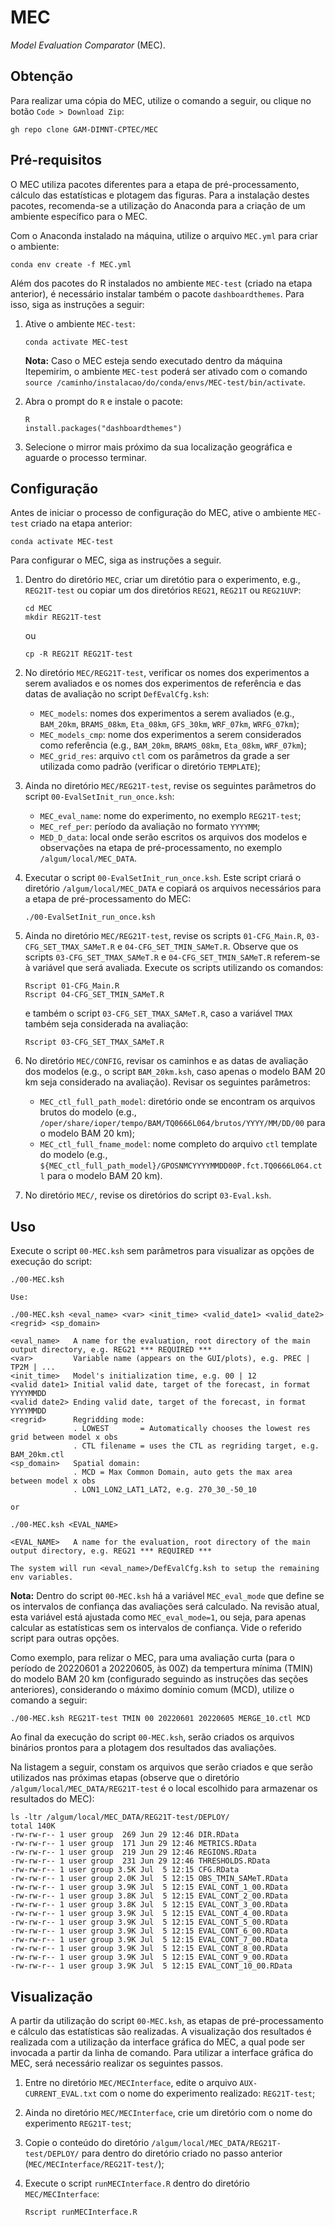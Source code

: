 # MEC

_Model Evaluation Comparator_ (MEC).

## Obtenção 

Para realizar uma cópia do MEC, utilize o comando a seguir, ou clique no botão `Code > Download Zip`:

```
gh repo clone GAM-DIMNT-CPTEC/MEC
```

## Pré-requisitos

O MEC utiliza pacotes diferentes para a etapa de pré-processamento, cálculo das estatísticas e plotagem das figuras. Para a instalação destes pacotes, recomenda-se a utilização do Anaconda para a criação de um ambiente específico para o MEC.

Com o Anaconda instalado na máquina, utilize o arquivo `MEC.yml` para criar o ambiente:

```
conda env create -f MEC.yml
```

Além dos pacotes do R instalados no ambiente `MEC-test` (criado na etapa anterior), é necessário instalar também o pacote `dashboardthemes`. Para isso, siga as instruções a seguir:

1. Ative o ambiente `MEC-test`:
  
    ```
    conda activate MEC-test
    ```

    **Nota:** Caso o MEC esteja sendo executado dentro da máquina Itepemirim, o ambiente `MEC-test` poderá ser ativado com o comando `source /caminho/instalacao/do/conda/envs/MEC-test/bin/activate`.


2. Abra o prompt do `R` e instale o pacote:

    ```
    R
    install.packages("dashboardthemes")
    ```

3. Selecione o mirror mais próximo da sua localização geográfica e aguarde o processo terminar.

## Configuração

Antes de iniciar o processo de configuração do MEC, ative o ambiente `MEC-test` criado na etapa anterior:

```
conda activate MEC-test
```

Para configurar o MEC, siga as instruções a seguir.

1. Dentro do diretório `MEC`, criar um diretótio para o experimento, e.g., `REG21T-test` ou copiar um dos diretórios `REG21`, `REG21T` ou `REG21UVP`:

    ```
    cd MEC
    mkdir REG21T-test
    ```

    ou

    ```
    cp -R REG21T REG21T-test
    ```

2. No diretório `MEC/REG21T-test`, verificar os nomes dos experimentos a serem avaliados e os nomes dos experimentos de referência e das datas de avaliação no script `DefEvalCfg.ksh`:

    * `MEC_models`: nomes dos experimentos a serem avaliados (e.g., `BAM_20km`, `BRAMS_08km`, `Eta_08km`, `GFS_30km`, `WRF_07km`, `WRFG_07km`);
    * `MEC_models_cmp`: nome dos experimentos a serem considerados como referência (e.g., `BAM_20km`, `BRAMS_08km`, `Eta_08km`, `WRF_07km`);
    * `MEC_grid_res`: arquivo `ctl` com os parâmetros da grade a ser utilizada como padrão (verificar o diretório `TEMPLATE`);

3. Ainda no diretório `MEC/REG21T-test`, revise os seguintes parâmetros do script `00-EvalSetInit_run_once.ksh`:

    * `MEC_eval_name`: nome do experimento, no exemplo `REG21T-test`;
    * `MEC_ref_per`: período da avaliação no formato `YYYYMM`;
    * `MED_D_data`: local onde serão escritos os arquivos dos modelos e observações na etapa de pré-processamento, no exemplo `/algum/local/MEC_DATA`.

4. Executar o script `00-EvalSetInit_run_once.ksh`. Este script criará o diretório `/algum/local/MEC_DATA` e copiará os arquivos necessários para a etapa de pré-processamento do MEC:

    ```
    ./00-EvalSetInit_run_once.ksh
    ```

5. Ainda no diretório `MEC/REG21T-test`, revise os scripts `01-CFG_Main.R`, `03-CFG_SET_TMAX_SAMeT.R` e `04-CFG_SET_TMIN_SAMeT.R`. Observe que os scripts `03-CFG_SET_TMAX_SAMeT.R` e `04-CFG_SET_TMIN_SAMeT.R` referem-se à variável que será avaliada. Execute os scripts utilizando os comandos:

    ```
    Rscript 01-CFG_Main.R
    Rscript 04-CFG_SET_TMIN_SAMeT.R
    ```

    e também o script `03-CFG_SET_TMAX_SAMeT.R`, caso a variável `TMAX` também seja considerada na avaliação:

    ```
    Rscript 03-CFG_SET_TMAX_SAMeT.R
    ```

6. No diretório `MEC/CONFIG`, revisar os caminhos e as datas de avaliação dos modelos (e.g., o script `BAM_20km.ksh`, caso apenas o modelo BAM 20 km seja considerado na avaliação). Revisar os seguintes parâmetros:

    * `MEC_ctl_full_path_model`: diretório onde se encontram os arquivos brutos do modelo (e.g., `/oper/share/ioper/tempo/BAM/TQ0666L064/brutos/YYYY/MM/DD/00` para o modelo BAM 20 km);
    * `MEC_ctl_full_fname_model`: nome completo do arquivo `ctl` template do modelo (e.g., `${MEC_ctl_full_path_model}/GPOSNMCYYYYMMDD00P.fct.TQ0666L064.ctl` para o modelo BAM 20 km).

7. No diretório `MEC/`, revise os diretórios do script `03-Eval.ksh`.

## Uso

Execute o script `00-MEC.ksh` sem parâmetros para visualizar as opções de execução do script:

```
./00-MEC.ksh

Use:

./00-MEC.ksh <eval_name> <var> <init_time> <valid_date1> <valid_date2> <regrid> <sp_domain>

<eval_name>   A name for the evaluation, root directory of the main output directory, e.g. REG21 *** REQUIRED ***
<var>         Variable name (appears on the GUI/plots), e.g. PREC | TP2M | ...
<init_time>   Model's initialization time, e.g. 00 | 12
<valid date1> Initial valid date, target of the forecast, in format YYYYMMDD
<valid date2> Ending valid date, target of the forecast, in format YYYYMMDD
<regrid>      Regridding mode:
              . LOWEST       = Automatically chooses the lowest res grid between model x obs
              . CTL filename = uses the CTL as regriding target, e.g. BAM_20km.ctl
<sp_domain>   Spatial domain:
              . MCD = Max Common Domain, auto gets the max area between model x obs
              . LON1_LON2_LAT1_LAT2, e.g. 270_30_-50_10

or

./00-MEC.ksh <EVAL_NAME>

<EVAL_NAME>   A name for the evaluation, root directory of the main output directory, e.g. REG21 *** REQUIRED ***

The system will run <eval_name>/DefEvalCfg.ksh to setup the remaining env variables.
```

**Nota:** Dentro do script `00-MEC.ksh` há a variável `MEC_eval_mode` que define se os intervalos de confiança das avaliações será calculado. Na revisão atual, esta variável está ajustada como `MEC_eval_mode=1`, ou seja, para apenas calcular as estatísticas sem os intervalos de confiança. Vide o referido script para outras opções.

Como exemplo, para relizar o MEC, para uma avaliação curta (para o período de 20220601 a 20220605, às 00Z) da tempertura mínima (TMIN) do modelo BAM 20 km (configurado seguindo as instruções das seções anteriores), considerando o máximo domínio comum (MCD), utilize o comando a seguir:

```
./00-MEC.ksh REG21T-test TMIN 00 20220601 20220605 MERGE_10.ctl MCD
```

Ao final da execução do script `00-MEC.ksh`, serão criados os arquivos binários prontos para a plotagem dos resultados das avaliações.

Na listagem a seguir, constam os arquivos que serão criados e que serão utilizados nas próximas etapas (observe que o diretório `/algum/local/MEC_DATA/REG21T-test` é o local escolhido para armazenar os resultados do MEC):

```
ls -ltr /algum/local/MEC_DATA/REG21T-test/DEPLOY/
total 140K
-rw-rw-r-- 1 user group  269 Jun 29 12:46 DIR.RData
-rw-rw-r-- 1 user group  171 Jun 29 12:46 METRICS.RData
-rw-rw-r-- 1 user group  219 Jun 29 12:46 REGIONS.RData
-rw-rw-r-- 1 user group  231 Jun 29 12:46 THRESHOLDS.RData
-rw-rw-r-- 1 user group 3.5K Jul  5 12:15 CFG.RData
-rw-rw-r-- 1 user group 2.0K Jul  5 12:15 OBS_TMIN_SAMeT.RData
-rw-rw-r-- 1 user group 3.9K Jul  5 12:15 EVAL_CONT_1_00.RData
-rw-rw-r-- 1 user group 3.8K Jul  5 12:15 EVAL_CONT_2_00.RData
-rw-rw-r-- 1 user group 3.8K Jul  5 12:15 EVAL_CONT_3_00.RData
-rw-rw-r-- 1 user group 3.9K Jul  5 12:15 EVAL_CONT_4_00.RData
-rw-rw-r-- 1 user group 3.9K Jul  5 12:15 EVAL_CONT_5_00.RData
-rw-rw-r-- 1 user group 3.9K Jul  5 12:15 EVAL_CONT_6_00.RData
-rw-rw-r-- 1 user group 3.9K Jul  5 12:15 EVAL_CONT_7_00.RData
-rw-rw-r-- 1 user group 3.9K Jul  5 12:15 EVAL_CONT_8_00.RData
-rw-rw-r-- 1 user group 3.9K Jul  5 12:15 EVAL_CONT_9_00.RData
-rw-rw-r-- 1 user group 3.9K Jul  5 12:15 EVAL_CONT_10_00.RData
```

## Visualização

A partir da utilização do script `00-MEC.ksh`, as etapas de pré-processamento e cálculo das estatísticas são realizadas. A visualização dos resultados é realizada com a utilização da interface gráfica do MEC, a qual pode ser invocada a partir da linha de comando. Para utilizar a interface gráfica do MEC, será necessário realizar os seguintes passos.

1. Entre no diretório `MEC/MECInterface`, edite o arquivo `AUX-CURRENT_EVAL.txt` com o nome do experimento realizado: `REG21T-test`;
2. Ainda no diretório `MEC/MECInterface`, crie um diretório com o nome do experimento `REG21T-test`;
3. Copie o conteúdo do diretório `/algum/local/MEC_DATA/REG21T-test/DEPLOY/` para dentro do diretório criado no passo anterior (`MEC/MECInterface/REG21T-test/`);
4. Execute o script `runMECInterface.R` dentro do diretório `MEC/MECInterface`:

    ```
    Rscript runMECInterface.R
    ```
